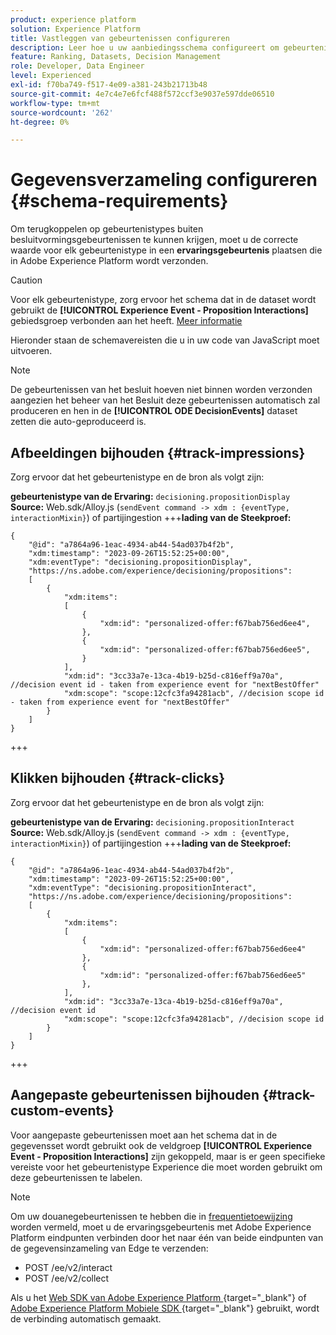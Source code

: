 ```yaml
---
product: experience platform
solution: Experience Platform
title: Vastleggen van gebeurtenissen configureren
description: Leer hoe u uw aanbiedingsschema configureert om gebeurtenissen vast te leggen
feature: Ranking, Datasets, Decision Management
role: Developer, Data Engineer
level: Experienced
exl-id: f70ba749-f517-4e09-a381-243b21713b48
source-git-commit: 4e7c4e7e6fcf488f572ccf3e9037e597dde06510
workflow-type: tm+mt
source-wordcount: '262'
ht-degree: 0%

---
```


# Gegevensverzameling configureren {#schema-requirements}

Om terugkoppelen op gebeurtenistypes buiten besluitvormingsgebeurtenissen te kunnen krijgen, moet u de correcte waarde voor elk gebeurtenistype in een **ervaringsgebeurtenis** plaatsen die in Adobe Experience Platform wordt verzonden.

>[!CAUTION]
>
>Voor elk gebeurtenistype, zorg ervoor het schema dat in de dataset wordt gebruikt de **[!UICONTROL Experience Event - Proposition Interactions]** gebiedsgroep verbonden aan het heeft. [Meer informatie](create-dataset.md)

Hieronder staan de schemavereisten die u in uw code van JavaScript moet uitvoeren.

>[!NOTE]
>
>De gebeurtenissen van het besluit hoeven niet binnen worden verzonden aangezien het beheer van het Besluit deze gebeurtenissen automatisch zal produceren en hen in de **[!UICONTROL ODE DecisionEvents]** dataset <!--to check--> zetten die auto-geproduceerd is.

## Afbeeldingen bijhouden {#track-impressions}

Zorg ervoor dat het gebeurtenistype en de bron als volgt zijn:

**gebeurtenistype van de Ervaring:** `decisioning.propositionDisplay`
**Source:** Web.sdk/Alloy.js (`sendEvent command -> xdm : {eventType, interactionMixin}`) of partijingestion
+++**lading van de Steekproef:**

```
{
    "@id": "a7864a96-1eac-4934-ab44-54ad037b4f2b",
    "xdm:timestamp": "2023-09-26T15:52:25+00:00",
    "xdm:eventType": "decisioning.propositionDisplay",
    "https://ns.adobe.com/experience/decisioning/propositions":
    [
        {
            "xdm:items":
            [
                {
                    "xdm:id": "personalized-offer:f67bab756ed6ee4",
                },
                {
                    "xdm:id": "personalized-offer:f67bab756ed6ee5",
                }
            ],
            "xdm:id": "3cc33a7e-13ca-4b19-b25d-c816eff9a70a", //decision event id - taken from experience event for "nextBestOffer"
            "xdm:scope": "scope:12cfc3fa94281acb", //decision scope id - taken from experience event for "nextBestOffer"
        }
    ]
}
```

+++

## Klikken bijhouden {#track-clicks}

Zorg ervoor dat het gebeurtenistype en de bron als volgt zijn:

**gebeurtenistype van de Ervaring:** `decisioning.propositionInteract`
**Source:** Web.sdk/Alloy.js (`sendEvent command -> xdm : {eventType, interactionMixin}`) of partijingestion
+++**lading van de Steekproef:**

```
{
    "@id": "a7864a96-1eac-4934-ab44-54ad037b4f2b",
    "xdm:timestamp": "2023-09-26T15:52:25+00:00",
    "xdm:eventType": "decisioning.propositionInteract",
    "https://ns.adobe.com/experience/decisioning/propositions":
    [
        {
            "xdm:items":
            [
                {
                    "xdm:id": "personalized-offer:f67bab756ed6ee4"
                },
                {
                    "xdm:id": "personalized-offer:f67bab756ed6ee5"
                },
            ],
            "xdm:id": "3cc33a7e-13ca-4b19-b25d-c816eff9a70a", //decision event id
            "xdm:scope": "scope:12cfc3fa94281acb", //decision scope id
        }
    ]
}
```

+++

## Aangepaste gebeurtenissen bijhouden {#track-custom-events}

Voor aangepaste gebeurtenissen moet aan het schema dat in de gegevensset wordt gebruikt ook de veldgroep **[!UICONTROL Experience Event - Proposition Interactions]** zijn gekoppeld, maar is er geen specifieke vereiste voor het gebeurtenistype Experience die moet worden gebruikt om deze gebeurtenissen te labelen.

>[!NOTE]
>
>Om uw douanegebeurtenissen te hebben die in [ frequentietoewijzing ](../offer-library/add-constraints.md#capping) worden vermeld, moet u de ervaringsgebeurtenis met Adobe Experience Platform eindpunten verbinden door het naar één van beide eindpunten van de gegevensinzameling van Edge te verzenden:
>
>* POST /ee/v2/interact
>* POST /ee/v2/collect
>
>Als u het [ Web SDK van Adobe Experience Platform ](https://experienceleague.adobe.com/docs/experience-platform/edge/home.html?lang=nl-NL){target="_blank"} of [ Adobe Experience Platform Mobiele SDK ](https://experienceleague.adobe.com/docs/platform-learn/data-collection/mobile-sdk/overview.html?lang=nl-NL){target="_blank"} gebruikt, wordt de verbinding automatisch gemaakt.
